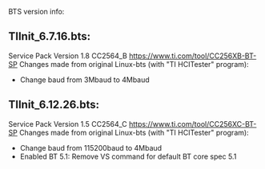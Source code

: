 BTS version info:

## TIInit_6.7.16.bts:
Service Pack Version 1.8
CC2564_B
https://www.ti.com/tool/CC256XB-BT-SP
Changes made from original Linux-bts (with "TI HCITester" program):
- Change baud from 3Mbaud to 4Mbaud


## TIInit_6.12.26.bts:
Service Pack Version 1.5
CC2564_C
https://www.ti.com/tool/CC256XC-BT-SP
Changes made from original Linux-bts (with "TI HCITester" program):
- Change baud from 115200baud to 4Mbaud
- Enabled BT 5.1: Remove VS command for default BT core spec 5.1
